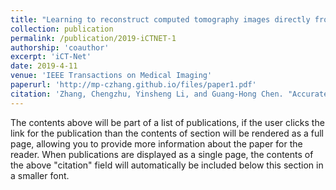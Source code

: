 ```yaml
---
title: "Learning to reconstruct computed tomography images directly from sinogram data under a variety of data acquisition conditions"
collection: publication
permalink: /publication/2019-iCTNET-1
authorship: 'coauthor'
excerpt: 'iCT-Net'
date: 2019-4-11
venue: 'IEEE Transactions on Medical Imaging'
paperurl: 'http://mp-czhang.github.io/files/paper1.pdf'
citation: 'Zhang, Chengzhu, Yinsheng Li, and Guang‐Hong Chen. "Accurate and robust sparse‐view angle CT image reconstruction using deep learning and prior image constrained compressed sensing (DL‐PICCS)." Medical physics 48.10 (2021): 5765-5781.'
---
```


The contents above will be part of a list of publications, if the user clicks the link for the publication than the contents of section will be rendered as a full page, allowing you to provide more information about the paper for the reader. When publications are displayed as a single page, the contents of the above "citation" field will automatically be included below this section in a smaller font.